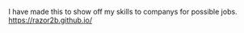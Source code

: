 I have made this to show off my skills to companys for possible jobs. 
<br> 
https://razor2b.github.io/
